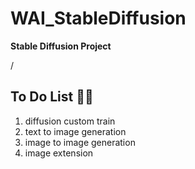 # WAI_StableDiffusion

__Stable Diffusion Project__

/<Image Modeling>
</br>
## To Do List 👩‍🏫

1. diffusion custom train
2. text to image generation
3. image to image generation
4. image extension
